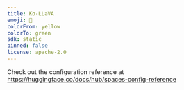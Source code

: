 ```yaml
---
title: Ko-LLaVA
emoji: 🚀
colorFrom: yellow
colorTo: green
sdk: static
pinned: false
license: apache-2.0
---
```


Check out the configuration reference at https://huggingface.co/docs/hub/spaces-config-reference
